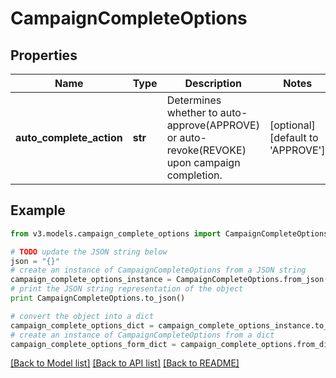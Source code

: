 # CampaignCompleteOptions


## Properties
Name | Type | Description | Notes
------------ | ------------- | ------------- | -------------
**auto_complete_action** | **str** | Determines whether to auto-approve(APPROVE) or auto-revoke(REVOKE) upon campaign completion. | [optional] [default to 'APPROVE']

## Example

```python
from v3.models.campaign_complete_options import CampaignCompleteOptions

# TODO update the JSON string below
json = "{}"
# create an instance of CampaignCompleteOptions from a JSON string
campaign_complete_options_instance = CampaignCompleteOptions.from_json(json)
# print the JSON string representation of the object
print CampaignCompleteOptions.to_json()

# convert the object into a dict
campaign_complete_options_dict = campaign_complete_options_instance.to_dict()
# create an instance of CampaignCompleteOptions from a dict
campaign_complete_options_form_dict = campaign_complete_options.from_dict(campaign_complete_options_dict)
```
[[Back to Model list]](../README.md#documentation-for-models) [[Back to API list]](../README.md#documentation-for-api-endpoints) [[Back to README]](../README.md)


